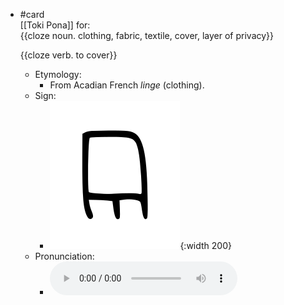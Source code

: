 - #card  
  [[Toki Pona]] for:  
  {{cloze noun. clothing, fabric, textile, cover, layer of privacy}}
  
  {{cloze verb. to cover}}
	- Etymology:
		- From Acadian French *linge* (clothing).
	- Sign:
		- ![Len_-_sitelen_pona_in_Sonja_Lang's_handwriting.svg](../assets/Len_-_sitelen_pona_in_Sonja_Lang's_handwriting_1657537471209_0.svg){:width 200}
	- Pronunciation:
		- ![](../assets/Toki_Pona_-_jan_Lakuse_-_len_1657460882238_0.ogg)